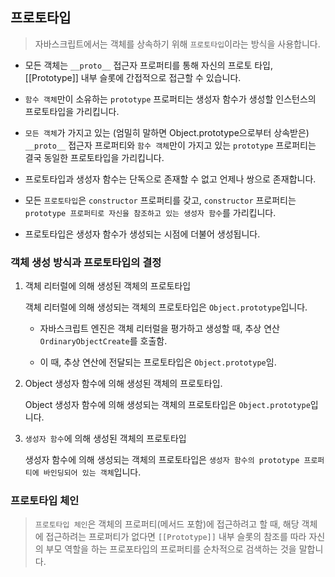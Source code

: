 ## 프로토타입

> 자바스크립트에서는 객체를 상속하기 위해 `프로토타입`이라는 방식을 사용합니다.

- 모든 객체는 `__proto__` 접근자 프로퍼티를 통해 자신의 프로토 타입, [[Prototype]] 내부 슬롯에 간접적으로 접근할 수 있습니다.

* `함수 객체`만이 소유하는 `prototype` 프로퍼티는 생성자 함수가 생성할 인스턴스의 프로토타입을 가리킵니다.

* `모든 객체`가 가지고 있는 (엄밀히 말하면 Object.prototype으로부터 상속받은) `__proto__` 접근자 프로퍼티와 `함수 객체`만이 가지고 있는 `prototype` 프로퍼티는 결국 동일한 프로토타입을 가리킵니다.

* 프로토타입과 생성자 함수는 단독으로 존재할 수 없고 언제나 쌍으로 존재합니다.

* 모든 `프로토타입`은 `constructor` 프로퍼티를 갖고, `constructor` 프로퍼티는 `prototype 프로퍼티로 자신을 참조하고 있는 생성자 함수`를 가리킵니다.

* 프로토타입은 생성자 함수가 생성되는 시점에 더불어 생성됩니다.

### 객체 생성 방식과 프로토타입의 결정

1. 객체 리터럴에 의해 생성된 객체의 프로토타입

   객체 리터럴에 의해 생성되는 객체의 프로토타입은 `Object.prototype`입니다.

   - 자바스크립트 엔진은 객체 리터럴을 평가하고 생성할 때, 추상 연산 `OrdinaryObjectCreate`를 호출함.

   - 이 때, 추상 연산에 전달되는 프로토타입은 `Object.prototype`임.

2. Object 생성자 함수에 의해 생성된 객체의 프로토타입.

   Object 생성자 함수에 의해 생성되는 객체의 프로토타입은 `Object.prototype`입니다.

3. `생성자 함수`에 의해 생성된 객체의 프로토타입

   생성자 함수에 의해 생성되는 객체의 프로토타입은 `생성자 함수의 prototype 프로퍼티에 바인딩되어 있는 객체`입니다.

### 프로토타입 체인

> `프로토타입 체인`은 객체의 프로퍼티(메서드 포함)에 접근하려고 할 때, 해당 객체에 접근하려는 프로퍼티가 없다면 `[[Prototype]]` 내부 슬롯의 참조를 따라 자신의 부모 역할을 하는 프로포타입의 프로퍼티를 순차적으로 검색하는 것을 말합니다.

